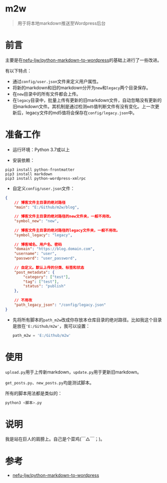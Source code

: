 # m2w
> 用于将本地markdown推送至Wordpress后台

# 前言

主要是在[nefu-ljw/python-markdown-to-wordpress](https://github.com/nefu-ljw/python-markdown-to-wordpress)的基础上进行了一些改进。

有以下特点：

+ 通过`config/user.json`文件来定义用户属性。
+ 将新的markdown和旧的markdown分开为`new`和`legacy`两个目录保存。
+ 在`new`目录中的所有文件都会上传。
+ 在`legacy`目录中，批量上传有更新的旧markdown文件，自动忽略没有更新的旧markdown文件。其机制是通过检测`md5`值判断文件有没有变化。上一次更新后，legacy文件的md5值将会保存在`config/legacy.json`中。

# 准备工作

+ 运行环境：Python 3.7或以上

+ 安装依赖：

```
pip3 install python-frontmatter
pip3 install markdown
pip3 install python-wordpress-xmlrpc
```

+ 自定义`config/user.json`文件：

```json
{
    // 博客文件主目录的绝对路径
    "main": "E:/Github/m2w/blog",
    
    // 博客文件主目录的绝对路径的new文件夹，一般不用改。
    "symbol_new": "new",
    
    // 博客文件主目录的绝对路径的legacy文件夹，一般不用改。
    "symbol_legacy": "legacy",
    
    // 博客域名、用户名、密码
    "domain": "https://blog.domain.com",
    "username": "user",
    "password": "user_password",
    
    // 自定义。默认上传的分类、标签和状态
    "post_metadata": {
        "category": ["test"],
        "tag": ["test"],
        "status": "publish"
    },
    
    // 不用改
    "path_legacy_json": "/config/legacy.json"
}
```

+ 先将所有脚本的`path_m2w`改成你存放本仓库目录的绝对路径。比如我这个目录是放在`'E:/Github/m2w'`，我可以设置：

  ```python
  path_m2w = 'E:/Github/m2w'
  ```

# 使用

`upload.py`用于上传新markdown，`update.py`用于更新旧markdown。

`get_posts.py`、`new_posts.py`均是测试脚本。

所有的脚本用法都是类似的：

```bash
python3 <脚本>.py
```

# 说明

我是站在巨人的肩膀上。自己是个菜鸡(￣△￣；)。

# 参考

+ [nefu-ljw/python-markdown-to-wordpress](https://github.com/nefu-ljw/python-markdown-to-wordpress)
